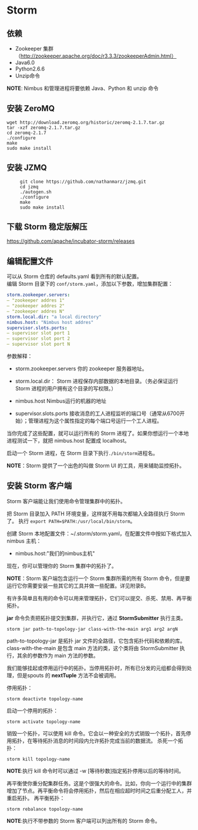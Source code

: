 # Storm

## 依赖

- Zookeeper 集群（http://zookeeper.apache.org/doc/r3.3.3/zookeeperAdmin.html）
- Java6.0
- Python2.6.6
- Unzip命令    

**NOTE**: Nimbus 和管理进程将要依赖 Java、Python 和 unzip 命令

## 安装 ZeroMQ

```
wget http://download.zeromq.org/historic/zeromq-2.1.7.tar.gz
tar -xzf zeromq-2.1.7.tar.gz
cd zeromq-2.1.7
./configure
make
sudo make install
```  

## 安装 JZMQ

```
     git clone https://github.com/nathanmarz/jzmq.git
     cd jzmq
     ./autogen.sh
     ./configure
     make
     sudo make install
```  

## 下载 Storm 稳定版解压

https://github.com/apache/incubator-storm/releases

## 编辑配置文件

可以从 Storm 仓库的 defaults.yaml 看到所有的默认配置。  
编辑 Storm 目录下的 `conf/storm.yaml`，添加以下参数，增加集群配置：

```yaml
storm.zookeeper.servers:  
– "zookeeper addres 1"  
– "zookeeper addres 2"  
– "zookeeper addres N"  
storm.local.dir: "a local directory"  
nimbus.host: "Nimbus host addres"  
supervisor.slots.ports:  
– supervisor slot port 1  
– supervisor slot port 2  
– supervisor slot port N  
```

参数解释：  

- storm.zookeeper.servers
你的 zookeeper 服务器地址。
  
- storm.local.dir：
Storm 进程保存内部数据的本地目录。（务必保证运行 Storm 进程的用户拥有这个目录的写权限。）  
   
- nimbus.host
Nimbus运行的机器的地址  

- supervisor.slots.ports
接收消息的工人进程监听的端口号（通常从6700开始）；管理进程为这个属性指定的每个端口号运行一个工人进程。

当你完成了这些配置，就可以运行所有的 Storm 进程了。如果你想运行一个本地进程测试一下，就把 nimbus.host 配置成 localhost。

启动一个 Storm 进程，在 Storm 目录下执行`./bin/storm`进程名。

**NOTE**：Storm 提供了一个出色的叫做 Storm UI 的工具，用来辅助监控拓扑。

## 安装 Storm 客户端  

Storm 客户端能让我们使用命令管理集群中的拓扑。

把 Storm 目录加入 PATH 环境变量，这样就不用每次都输入全路径执行 Storm 了。
执行 `export PATH=$PATH:/usr/local/bin/storm`。  

创建 Storm 本地配置文件：~/.storm/storm.yaml，在配置文件中按如下格式加入nimbus 主机：  

- nimbus.host:"我们的nimbus主机"

现在，你可以管理你的 Storm 集群中的拓扑了。

**NOTE**：Storm 客户端包含运行一个 Storm 集群所需的所有 Storm 命令，但是要运行它你需要安装一些其它的工具并做一些配置。详见附录B。

有许多简单且有用的命令可以用来管理拓扑，它们可以提交、杀死、禁用、再平衡拓扑。

**jar** 命令负责把拓扑提交到集群，并执行它，通过 **StormSubmitter** 执行主类。
  
```shell
storm jar path-to-topology-jar class-with-the-main arg1 arg2 argN   
```   

path-to-topology-jar 是拓扑 jar 文件的全路径，它包含拓扑代码和依赖的库。 class-with-the-main 是包含 main 方法的类，这个类将由 StormSubmitter 执行，其余的参数作为 main 方法的参数。

我们能够挂起或停用运行中的拓扑。当停用拓扑时，所有已分发的元组都会得到处理，但是spouts 的 **nextTuple** 方法不会被调用。

停用拓扑：
  
```shell
storm deactivte topology-name  
```  

启动一个停用的拓扑：
  
```shell
storm activate topology-name  
```  

销毁一个拓扑，可以使用 kill 命令。它会以一种安全的方式销毁一个拓扑，首先停用拓扑，在等待拓扑消息的时间段内允许拓扑完成当前的数据流。
杀死一个拓扑：
  
```shell
storm kill topology-name  
```  

**NOTE**:执行 kill 命令时可以通过 -w [等待秒数]指定拓扑停用以后的等待时间。

再平衡使你重分配集群任务。这是个很强大的命令。比如，你向一个运行中的集群增加了节点。再平衡命令将会停用拓扑，然后在相应超时时间之后重分配工人，并重启拓扑。
再平衡拓扑：
  
```shell
storm rebalance topology-name  
```  

**NOTE**:执行不带参数的 Storm 客户端可以列出所有的 Storm 命令。